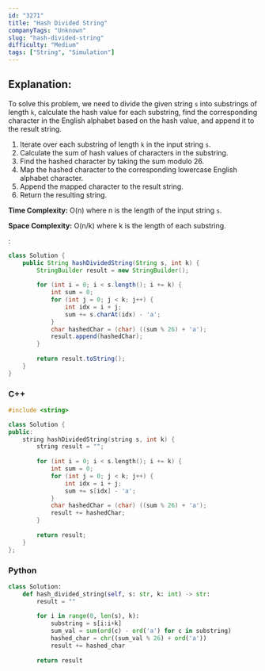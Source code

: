 ```yaml
---
id: "3271"
title: "Hash Divided String"
companyTags: "Unknown"
slug: "hash-divided-string"
difficulty: "Medium"
tags: ["String", "Simulation"]
---
```


## Explanation:
To solve this problem, we need to divide the given string `s` into substrings of length `k`, calculate the hash value for each substring, find the corresponding character in the English alphabet based on the hash value, and append it to the result string.

1. Iterate over each substring of length `k` in the input string `s`.
2. Calculate the sum of hash values of characters in the substring.
3. Find the hashed character by taking the sum modulo 26.
4. Map the hashed character to the corresponding lowercase English alphabet character.
5. Append the mapped character to the result string.
6. Return the resulting string.

**Time Complexity:** O(n) where n is the length of the input string `s`.

**Space Complexity:** O(n/k) where k is the length of each substring.

:

```java
class Solution {
    public String hashDividedString(String s, int k) {
        StringBuilder result = new StringBuilder();
        
        for (int i = 0; i < s.length(); i += k) {
            int sum = 0;
            for (int j = 0; j < k; j++) {
                int idx = i + j;
                sum += s.charAt(idx) - 'a';
            }
            char hashedChar = (char) ((sum % 26) + 'a');
            result.append(hashedChar);
        }
        
        return result.toString();
    }
}
```

### C++
```cpp
#include <string>

class Solution {
public:
    string hashDividedString(string s, int k) {
        string result = "";
        
        for (int i = 0; i < s.length(); i += k) {
            int sum = 0;
            for (int j = 0; j < k; j++) {
                int idx = i + j;
                sum += s[idx] - 'a';
            }
            char hashedChar = (char) ((sum % 26) + 'a');
            result += hashedChar;
        }
        
        return result;
    }
};
```

### Python
```python
class Solution:
    def hash_divided_string(self, s: str, k: int) -> str:
        result = ""
        
        for i in range(0, len(s), k):
            substring = s[i:i+k]
            sum_val = sum(ord(c) - ord('a') for c in substring)
            hashed_char = chr((sum_val % 26) + ord('a'))
            result += hashed_char
        
        return result
```